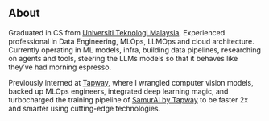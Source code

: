 ## About
Graduated in CS from [Universiti Teknologi Malaysia](https://www.utm.my/). Experienced professional in Data Engineering, MLOps, LLMOps and cloud architecture. Currently operating in ML models, infra, building data pipelines, researching on agents and tools, steering the LLMs models so that it behaves like they’ve had morning espresso.

Previously interned at [Tapway](https://gotapway.com/), where I wrangled computer vision models, backed up MLOps engineers, integrated deep learning magic, and turbocharged the training pipeline of [SamurAI by Tapway](https://visionsamur.ai/samurai-central) to be faster 2x and smarter using cutting-edge technologies.
